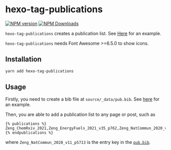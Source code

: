 # hexo-tag-publications

[![NPM version](https://img.shields.io/npm/v/hexo-tag-publications?color=red&logo=npm&style=flat-square)](https://www.npmjs.com/package/hexo-tag-publications)
[![NPM Downloads](https://img.shields.io/npm/dy/hexo-tag-publications?logo=npm&style=flat-square)](https://www.npmjs.com/package/hexo-tag-publications)

`hexo-tag-publications` creates a publication list. See [Here](https://njzjz.win/cv/) for an example.

`hexo-tag-publications` needs Font Awesome >=6.5.0 to show icons.

## Installation

```sh
yarn add hexo-tag-publications
```

## Usage

Firstly, you need to create a bib file at `source/_data/pub.bib`. See [here](https://github.com/njzjz/njzjz.github.io/blob/6dcd278affcf61ed982dc01e0c3e76a98a668974/source/_data/pub.bib) for an example.

Then, you are able to add a publication list to any page or post, such as

```
{% publications %}
Zeng_ChemRxiv_2021,Zeng_EnergyFuels_2021_v35_p762,Zeng_NatCommun_2020_v11_p5713,Zhang_ComputPhysCommun_2020_v253_p107206,Zeng_PhysChemChemPhys_2020_v22_p683,Cao_ChemRxiv_2019,Tian_PhysChemChemPhys_2019_v21_p22103,Han_ACSAppliedMatInterface_2018_v10_p31725
{% endpublications %}
```

where `Zeng_NatCommun_2020_v11_p5713` is the entry key in the [`pub.bib`](https://github.com/njzjz/njzjz.github.io/blob/6dcd278affcf61ed982dc01e0c3e76a98a668974/source/_data/pub.bib).
